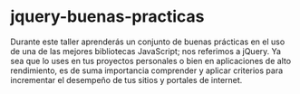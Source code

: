 # jquery-buenas-practicas
Durante este taller aprenderás un conjunto de buenas prácticas en el uso de una de las mejores bibliotecas JavaScript; nos referimos a jQuery. Ya sea que lo uses en tus proyectos personales o bien en aplicaciones de alto rendimiento, es de suma importancia comprender y aplicar criterios para incrementar el desempeño de tus sitios y portales de internet.
